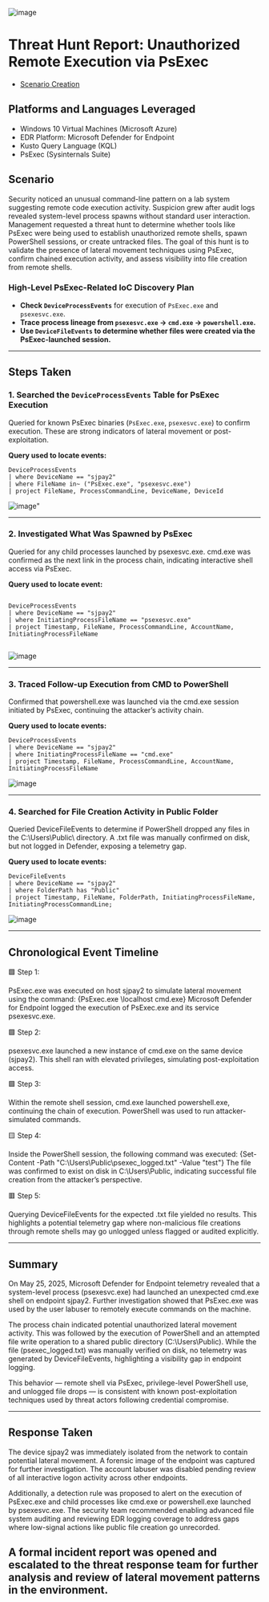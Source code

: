 ![image](https://github.com/user-attachments/assets/c8ff4936-5fc7-4ca9-8917-59d110269b7e)


# Threat Hunt Report: Unauthorized Remote Execution via PsExec
- [Scenario Creation](https://github.com/SEMAJJAMES128/threat-hunting-scenario-tor/blob/main/Hunt2.md)

## Platforms and Languages Leveraged
- Windows 10 Virtual Machines (Microsoft Azure)
- EDR Platform: Microsoft Defender for Endpoint
- Kusto Query Language (KQL)
- PsExec (Sysinternals Suite)

##  Scenario

Security noticed an unusual command-line pattern on a lab system suggesting remote code execution activity. Suspicion grew after audit logs revealed system-level process spawns without standard user interaction. Management requested a threat hunt to determine whether tools like PsExec were being used to establish unauthorized remote shells, spawn PowerShell sessions, or create untracked files.
The goal of this hunt is to validate the presence of lateral movement techniques using PsExec, confirm chained execution activity, and assess visibility into file creation from remote shells.


### High-Level PsExec-Related IoC Discovery Plan

- **Check `DeviceProcessEvents`** for execution of `PsExec.exe` and `psexesvc.exe`.
- **Trace process lineage from `psexesvc.exe` → `cmd.exe` → `powershell.exe`.**
- **Use `DeviceFileEvents` to determine whether files were created via the PsExec-launched session.**

---

## Steps Taken

### 1. Searched the `DeviceProcessEvents` Table for PsExec Execution

Queried for known PsExec binaries (`PsExec.exe`, `psexesvc.exe`) to confirm execution. These are strong indicators of lateral movement or post-exploitation.

**Query used to locate events:**

```kql
DeviceProcessEvents
| where DeviceName == "sjpay2"
| where FileName in~ ("PsExec.exe", "psexesvc.exe")
| project FileName, ProcessCommandLine, DeviceName, DeviceId

```
![image](https://github.com/user-attachments/assets/4af48c04-ee01-44a4-a4e0-0664e6728aac)"

---

### 2. Investigated What Was Spawned by PsExec

Queried for any child processes launched by psexesvc.exe. cmd.exe was confirmed as the next link in the process chain, indicating interactive shell access via PsExec.

**Query used to locate event:**

```kql

DeviceProcessEvents
| where DeviceName == "sjpay2"
| where InitiatingProcessFileName == "psexesvc.exe"
| project Timestamp, FileName, ProcessCommandLine, AccountName, InitiatingProcessFileName


```
![image](https://github.com/user-attachments/assets/b58fe641-1f9f-4397-831e-fe3e3432aceb)


---

### 3. Traced Follow-up Execution from CMD to PowerShell

Confirmed that powershell.exe was launched via the cmd.exe session initiated by PsExec, continuing the attacker’s activity chain.

**Query used to locate events:**

```kql
DeviceProcessEvents
| where DeviceName == "sjpay2"
| where InitiatingProcessFileName == "cmd.exe"
| project Timestamp, FileName, ProcessCommandLine, AccountName, InitiatingProcessFileName

```
![image](https://github.com/user-attachments/assets/75f97e74-4282-4231-aeaf-b0edfcd49bd9)


---

### 4. Searched for File Creation Activity in Public Folder

Queried DeviceFileEvents to determine if PowerShell dropped any files in the C:\Users\Public\ directory. A .txt file was manually confirmed on disk, but not logged in Defender, exposing a telemetry gap.

**Query used to locate events:**

```kql
DeviceFileEvents
| where DeviceName == "sjpay2"
| where FolderPath has "Public"
| project Timestamp, FileName, FolderPath, InitiatingProcessFileName, InitiatingProcessCommandLine;

```
![image](https://github.com/user-attachments/assets/8f42dc90-a656-46fc-8535-cf9af8b8b429)


---

## Chronological Event Timeline 

🟩 Step 1: 

PsExec.exe was executed on host sjpay2 to simulate lateral movement using the command:
{PsExec.exe \\localhost cmd.exe}
Microsoft Defender for Endpoint logged the execution of PsExec.exe and its service psexesvc.exe.

🟩 Step 2: 

psexesvc.exe launched a new instance of cmd.exe on the same device (sjpay2).
This shell ran with elevated privileges, simulating post-exploitation access.

🟩 Step 3: 

Within the remote shell session, cmd.exe launched powershell.exe, continuing the chain of execution.
PowerShell was used to run attacker-simulated commands.

🟨 Step 4: 

Inside the PowerShell session, the following command was executed:
{Set-Content -Path "C:\Users\Public\psexec_logged.txt" -Value "test"}
The file was confirmed to exist on disk in C:\Users\Public, indicating successful file creation from the attacker’s perspective.

🟥 Step 5:

Querying DeviceFileEvents for the expected .txt file yielded no results.
This highlights a potential telemetry gap where non-malicious file creations through remote shells may go unlogged unless flagged or audited explicitly.



---

## Summary

On May 25, 2025, Microsoft Defender for Endpoint telemetry revealed that a system-level process (psexesvc.exe) had launched an unexpected cmd.exe shell on endpoint sjpay2. Further investigation showed that PsExec.exe was used by the user labuser to remotely execute commands on the machine.

The process chain indicated potential unauthorized lateral movement activity. This was followed by the execution of PowerShell and an attempted file write operation to a shared public directory (C:\Users\Public\). While the file (psexec_logged.txt) was manually verified on disk, no telemetry was generated by DeviceFileEvents, highlighting a visibility gap in endpoint logging.

This behavior — remote shell via PsExec, privilege-level PowerShell use, and unlogged file drops — is consistent with known post-exploitation techniques used by threat actors following credential compromise.



---

## Response Taken

The device sjpay2 was immediately isolated from the network to contain potential lateral movement. A forensic image of the endpoint was captured for further investigation. The account labuser was disabled pending review of all interactive logon activity across other endpoints.

Additionally, a detection rule was proposed to alert on the execution of PsExec.exe and child processes like cmd.exe or powershell.exe launched by psexesvc.exe. The security team recommended enabling advanced file system auditing and reviewing EDR logging coverage to address gaps where low-signal actions like public file creation go unrecorded.

A formal incident report was opened and escalated to the threat response team for further analysis and review of lateral movement patterns in the environment.
---
